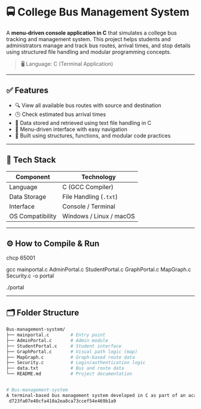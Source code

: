 # 🚍 College Bus Management System

A **menu-driven console application in C** that simulates a college bus tracking and management system. This project helps students and administrators manage and track bus routes, arrival times, and stop details using structured file handling and modular programming concepts.
  
> 🖥️ Language: C (Terminal Application)

---

## ✅ Features

- 🔍 View all available bus routes with source and destination  
- 🕒 Check estimated bus arrival times  
- 📁 Data stored and retrieved using text file handling in C  
- 🎯 Menu-driven interface with easy navigation  
- 🧱 Built using structures, functions, and modular code practices  

---

## 🧰 Tech Stack

| Component         | Technology       |
|------------------|------------------|
| Language          | C (GCC Compiler) |
| Data Storage      | File Handling (`.txt`) |
| Interface         | Console / Terminal |
| OS Compatibility  | Windows / Linux / macOS |

---
## ⚙️ How to Compile & Run

chcp 65001

gcc mainportal.c AdminPortal.c StudentPortal.c GraphPortal.c MapGraph.c Security.c -o portal

./portal

---
## 🗂️ Folder Structure

```bash
Bus-management-system/
├── mainportal.c        # Entry point
├── AdminPortal.c       # Admin module
├── StudentPortal.c     # Student interface
├── GraphPortal.c       # Visual path logic (map)
├── MapGraph.c          # Graph-based route data
├── Security.c          # Login/authentication logic
├── data.txt            # Bus and route data
└── README.md           # Project documentation


# Bus-management-system
A terminal-based bus management system developed in C as part of an academic project at Graphic Era University. The system allows users to manage bus records, including adding, viewing, and deleting bus schedules and passenger details using file handling and menu-driven programming.
 d723fa07e40cfa410a2ea8ca73ccef54e469b1a9
